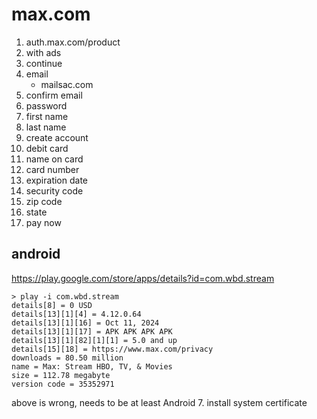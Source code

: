 # max.com

1. auth.max.com/product
2. with ads
3. continue
4. email
   - mailsac.com
5. confirm email
6. password
7. first name
8. last name
9. create account
10. debit card
11. name on card
12. card number
13. expiration date
14. security code
15. zip code
16. state
17. pay now

## android

https://play.google.com/store/apps/details?id=com.wbd.stream

~~~
> play -i com.wbd.stream
details[8] = 0 USD
details[13][1][4] = 4.12.0.64
details[13][1][16] = Oct 11, 2024
details[13][1][17] = APK APK APK APK
details[13][1][82][1][1] = 5.0 and up
details[15][18] = https://www.max.com/privacy
downloads = 80.50 million
name = Max: Stream HBO, TV, & Movies
size = 112.78 megabyte
version code = 35352971
~~~

above is wrong, needs to be at least Android 7. install system certificate
